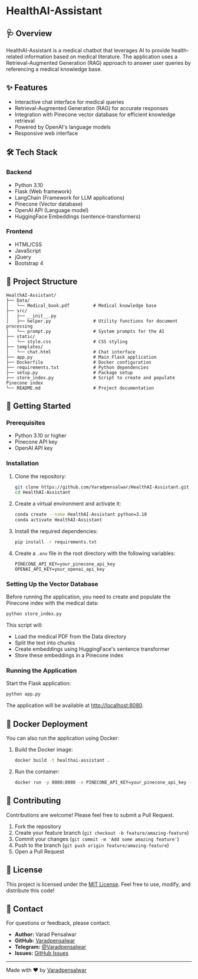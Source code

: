 # HealthAI-Assistant

## 🩺 Overview

HealthAI-Assistant is a medical chatbot that leverages AI to provide health-related information based on medical literature. The application uses a Retrieval-Augmented Generation (RAG) approach to answer user queries by referencing a medical knowledge base.

## ✨ Features

- Interactive chat interface for medical queries
- Retrieval-Augmented Generation (RAG) for accurate responses
- Integration with Pinecone vector database for efficient knowledge retrieval
- Powered by OpenAI's language models
- Responsive web interface

## 🛠️ Tech Stack

### Backend
- Python 3.10
- Flask (Web framework)
- LangChain (Framework for LLM applications)
- Pinecone (Vector database)
- OpenAI API (Language model)
- HuggingFace Embeddings (sentence-transformers)

### Frontend
- HTML/CSS
- JavaScript
- jQuery
- Bootstrap 4

## 📁 Project Structure

```
HealthAI-Assistant/
├── Data/
│   └── Medical_book.pdf         # Medical knowledge base
├── src/
│   ├── __init__.py
│   ├── helper.py                # Utility functions for document processing
│   └── prompt.py                # System prompts for the AI
├── static/
│   └── style.css                # CSS styling
├── templates/
│   └── chat.html                # Chat interface
├── app.py                       # Main Flask application
├── Dockerfile                   # Docker configuration
├── requirements.txt             # Python dependencies
├── setup.py                     # Package setup
├── store_index.py               # Script to create and populate Pinecone index
└── README.md                    # Project documentation
```

## 🚀 Getting Started

### Prerequisites

- Python 3.10 or higher
- Pinecone API key
- OpenAI API key

### Installation

1. Clone the repository:
   ```bash
   git clone https://github.com/Varadpensalwar/HealthAI-Assistant.git
   cd HealthAI-Assistant
   ```

2. Create a virtual environment and activate it:
   ```bash
   conda create --name HealthAI-Assistant python=3.10
   conda activate HealthAI-Assistant
   ```

3. Install the required dependencies:
   ```bash
   pip install -r requirements.txt
   ```

4. Create a `.env` file in the root directory with the following variables:
   ```env
   PINECONE_API_KEY=your_pinecone_api_key
   OPENAI_API_KEY=your_openai_api_key
   ```

### Setting Up the Vector Database

Before running the application, you need to create and populate the Pinecone index with the medical data:

```bash
python store_index.py
```

This script will:
- Load the medical PDF from the Data directory
- Split the text into chunks
- Create embeddings using HuggingFace's sentence transformer
- Store these embeddings in a Pinecone index

### Running the Application

Start the Flask application:

```bash
python app.py
```

The application will be available at [http://localhost:8080](http://localhost:8080).

## 🐳 Docker Deployment

You can also run the application using Docker:

1. Build the Docker image:
   ```bash
   docker build -t healthai-assistant .
   ```

2. Run the container:
   ```bash
   docker run -p 8080:8080 -e PINECONE_API_KEY=your_pinecone_api_key -e OPENAI_API_KEY=your_openai_api_key healthai-assistant
   ```

## 🤝 Contributing

Contributions are welcome! Please feel free to submit a Pull Request.

1. Fork the repository
2. Create your feature branch (`git checkout -b feature/amazing-feature`)
3. Commit your changes (`git commit -m 'Add some amazing feature'`)
4. Push to the branch (`git push origin feature/amazing-feature`)
5. Open a Pull Request

## 📄 License

This project is licensed under the [MIT License](LICENSE). Feel free to use, modify, and distribute this code!

## 📧 Contact

For questions or feedback, please contact:
- **Author:** Varad Pensalwar
- **GitHub:** [Varadpensalwar](https://github.com/Varadpensalwar)
- **Telegram:** [@Varadpensalwar](https://t.me/Varadpensalwar)
- **Issues:** [GitHub Issues](https://github.com/Varadpensalwar/VaradGPT-Bot/issues)

---

Made with ❤️ by [Varadpensalwar](https://github.com/Varadpensalwar)
